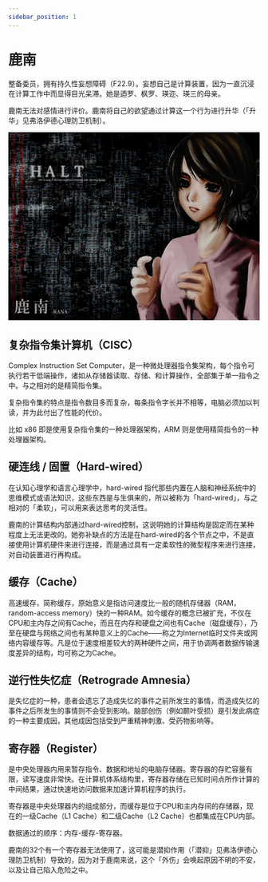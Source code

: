 ```yaml
---
sidebar_position: 1
---
```


# 鹿南

整备委员，拥有持久性妄想障碍（F22.9）。妄想自己是计算装置，因为一直沉浸在计算工作中而显得目光呆滞。她是迺罗、枫罗、瑛迩、瑛三的母亲。

鹿南无法对感情进行评价。鹿南将自己的欲望通过计算这一个行为进行升华（「升华」见弗洛伊德心理防卫机制）。

![kana](..\images\thumb_kana.jpg)

## 复杂指令集计算机（CISC）

Complex Instruction Set Computer，是一种微处理器指令集架构，每个指令可执行若干低端操作，诸如从存储器读取、存储、和计算操作，全部集于单一指令之中。与之相对的是精简指令集。

复杂指令集的特点是指令数目多而复杂，每条指令字长并不相等，电脑必须加以判读，并为此付出了性能的代价。

比如 x86 即是使用复杂指令集的一种处理器架构，ARM 则是使用精简指令的一种处理器架构。

## 硬连线 / 固置（Hard-wired）

在认知心理学和语言心理学中，hard-wired 指代那些内置在人脑和神经系统中的思维模式或语法知识，这些东西是与生俱来的，所以被称为「hard-wired」，与之相对的「柔软」，可以用来表达思考的灵活性。

鹿南的计算结构内部通过hard-wired控制，这说明她的计算结构是固定而在某种程度上无法更改的。她弥补缺点的方法是在hard-wired的各个节点之中，不是直接使用计算机硬件来进行连接，而是通过具有一定柔软性的微型程序来进行连接，对自动装置进行再构成。

## 缓存（Cache）

高速缓存，简称缓存，原始意义是指访问速度比一般的随机存储器（RAM，random-access memory）快的一种RAM。如今缓存的概念已被扩充，不仅在CPU和主内存之间有Cache，而且在内存和硬盘之间也有Cache（磁盘缓存），乃至在硬盘与网络之间也有某种意义上的Cache——称之为Internet临时文件夹或网络内容缓存等。凡是位于速度相差较大的两种硬件之间，用于协调两者数据传输速度差异的结构，均可称之为Cache。

## 逆行性失忆症（Retrograde Amnesia）

是失忆症的一种，患者会遗忘了造成失忆的事件之前所发生的事情，而造成失忆的事件之后所发生的事情则不会受到影响。脑部创伤（例如颞叶受损）是引发此病症的一种主要成因，其他成因包括受到严重精神刺激、受药物影响等。

## 寄存器（Register）

是中央处理器内用来暂存指令、数据和地址的电脑存储器。寄存器的存贮容量有限，读写速度非常快。在计算机体系结构里，寄存器存储在已知时间点所作计算的中间结果，通过快速地访问数据来加速计算机程序的执行。

寄存器是中央处理器内的组成部分，而缓存是位于CPU和主内存间的存储器，现在的一级Cache（L1 Cache）和二级Cache（L2 Cache）也都集成在CPU内部。

数据通过的顺序：内存-缓存-寄存器。

鹿南的32个有一个寄存器无法使用了，这可能是潜抑作用（「潜抑」见弗洛伊德心理防卫机制）导致的，因为对于鹿南来说，这个「外伤」会唤起原因不明的不安，以及让自己陷入危险之中。

